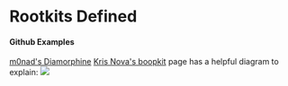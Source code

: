 # Rootkits Defined



#### Github Examples 

[m0nad's Diamorphine](https://github.com/m0nad/Diamorphine/blob/master/README.md)
[Kris Nova's boopkit](https://github.com/krisnova/boopkit) page has a helpful diagram to explain:
![](boopkit.png)